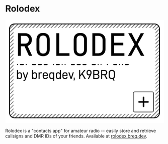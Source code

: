 # Rolodex

![](public/opengraph.png)

Rolodex is a "contacts app" for amateur radio -- easily store and retrieve callsigns and DMR IDs of your friends. Available at [rolodex.breq.dev](https://rolodex.breq.dev/).
